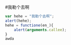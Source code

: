 #我勒个去啊

```js
var hehe = "我勒个去啊";
alert(hehe);
hehe = functione(en_){
    alert(arguments.callee);
}
awda
```